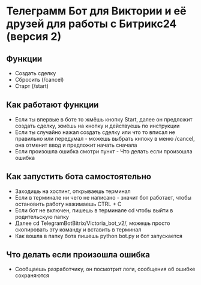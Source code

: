 # Телеграмм Бот для Виктории и её друзей для работы с Битрикс24 (версия 2)
## Функции
- Создать сделку
- Сбросить (/cancel)
- Старт (/start)

## Как работают функции
- Если ты впервые в боте то жмёшь кнопку Start, далее он предложит создать сделку, жмёшь на кнопку и действуешь по инструкции
- Если ты случайно нажал создать сделку или что то вписал не правильно или передумал - можешь выбрать кнпоку в меню /cancel, она отменит ввод и предложит начать сначала
- Если произошла ошибка смотри пункт - Что делать если произошла ошибка

## Как запустить бота самостоятельно
- Заходишь на хостинг, открываешь терминал
- Если в терминале ни чего не написано - значит бот работает, чтобы остановить работу нажимаешь CTRL + C
- Если бот не включен, пишешь в терминале cd чтобы выйти в родительскую папку
- Далее cd TelegramBotBitrix/Victoria_bot_v2/, можешь просто скопировать эту команду и вставить в терминал
- Как вошла в папку бота пишешь python bot.py и бот запускается
  
## Что делать если произошла ошибка
- Сообщаешь разработчику, он посмотрит логи, сообщения об ошибке сохраняются
